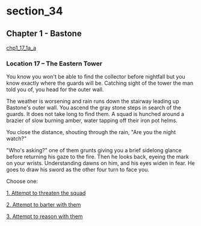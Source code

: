 
# section_34

## Chapter 1 - Bastone

[chp1_17_1a_a](../../decomp/app/src/main/res/raw/chp1_17_1a_a.mp3 ':include :type=audio')

### Location 17 – The Eastern Tower

You know you won't be able to find the collector before nightfall but you know exactly where the guards will be. Catching sight of the tower the man told you of, you head for the outer wall.

The weather is worsening and rain runs down the stairway leading up Bastone's outer wall. You ascend the gray stone steps in search of the guards. It does not take long to find them. A squad is hunched around a brazier of slow burning amber, water tapping off their iron pot helms.

You close the distance, shouting through the rain, "Are you the night watch?"

"Who's asking?" one of them grunts giving you a brief sidelong glance before returning his gaze to the fire. Then he looks back, eyeing the mark on your wrists. Understanding dawns on him, and his eyes widen in fear. He goes to draw his sword as the other four turn to face you.

Choose one:

[1. Attempt to threaten the squad](output/chapter1/section_35.md)

[2. Attempt to barter with them](output/chapter1/section_38.md)

[3. Attempt to reason with them](output/chapter1/section_39.md)


